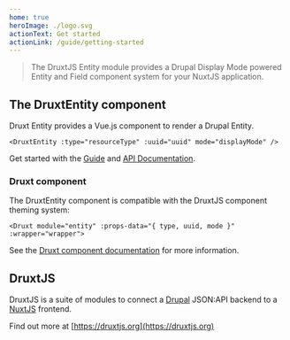 ```yaml
---
home: true
heroImage: ./logo.svg
actionText: Get started
actionLink: /guide/getting-started
---
```


> The DruxtJS Entity module provides a Drupal Display Mode powered Entity and Field component system for your NuxtJS application.


## The DruxtEntity component

Druxt Entity provides a Vue.js component to render a Drupal Entity.

```vue
<DruxtEntity :type="resourceType" :uuid="uuid" mode="displayMode" />
```

Get started with the [Guide](guide/) and [API Documentation](/api/components/DruxtEntity.html).


### Druxt component

The DruxtEntity component is compatible with the DruxtJS component theming system:

```vue
<Druxt module="entity" :props-data="{ type, uuid, mode }" :wrapper="wrapper">
```

See the [Druxt component documentation](https://druxtjs.org/guide/#the-druxt-component) for more information.


## DruxtJS

DruxtJS is a suite of modules to connect a [Drupal](https://drupal.org) JSON:API backend to a [NuxtJS](https://nuxtjs.org) frontend.

Find out more at [https://druxtjs.org](https://druxtjs.org)
